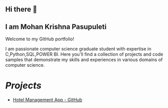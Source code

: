 ## Hi there 👋


## I am Mohan Krishna Pasupuleti 
Welcome to my GitHub portfolio! 

I am passionate computer science graduate student with expertise in C,Python,SQL,POWER BI. Here you'll find a collection of projects and code samples that demonstrate my skills and experiences in various domains of computer science.

# *Projects*

- [Hotel Management App - GitHub](https://github.com/Pmk610/Hotel-Management)

